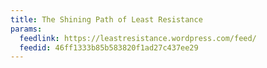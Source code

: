 ```yaml
---
title: The Shining Path of Least Resistance
params:
  feedlink: https://leastresistance.wordpress.com/feed/
  feedid: 46ff1333b85b583820f1ad27c437ee29
---
```

